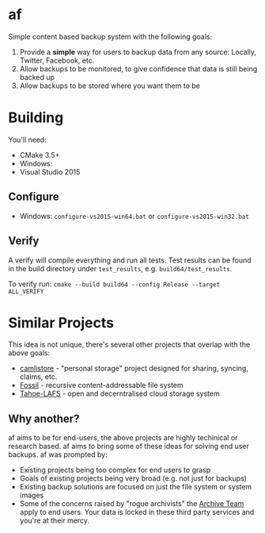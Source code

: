 # af

Simple content based backup system with the following goals:

 1. Provide a **simple** way for users to backup data from any source: Locally, Twitter, Facebook, etc.
 2. Allow backups to be monitored, to give confidence that data is still being backed up
 3. Allow backups to be stored where you want them to be

# Building

You'll need:
 * CMake 3.5+
 * Windows:
  * Visual Studio 2015


## Configure
 * Windows: `configure-vs2015-win64.bat` or `configure-vs2015-win32.bat`

## Verify
A verify will compile everything and run all tests. Test results can be found in the build directory
under `test_results`, e.g. `build64/test_results`.

To verify run: `cmake --build build64 --config Release --target ALL_VERIFY`

# Similar Projects
This idea is not unique, there's several other projects that overlap with the above goals:

 * [camlistore](https://camlistore.org/) - "personal storage" project designed for sharing, syncing, claims, etc.
 * [Fossil](https://en.wikipedia.org/wiki/Fossil_(file_system)) - recursive content-addressable file system
 * [Tahoe-LAFS](http://tahoe-lafs.org/) - open and decerntralised cloud storage system
 
## Why another?
af aims to be for end-users, the above projects are highly techinical or research based. af aims to bring some of these ideas for solving end user backups. af was prompted by:

 * Existing projects being too complex for end users to grasp
 * Goals of existing projects being very broad (e.g. not just for backups)
 * Existing backup solutions are focused on just the file system or system images
 * Some of the concerns raised by "rogue archivists" the [Archive Team](http://www.archiveteam.org/) apply to end users. Your data is locked in these third party services and you're at their mercy.
